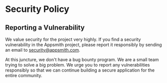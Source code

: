 # Security Policy

## Reporting a Vulnerability

We value security for the project very highly.
If you find a security vulnerability in the Appsmith project, please report it responsibly by sending an email to security@appsmith.com.

At this juncture, we don't have a bug bounty program. We are a small team trying to solve a big problem. We urge you to report any vulnerabilities responsibly
so that we can continue building a secure application for the entire community.
